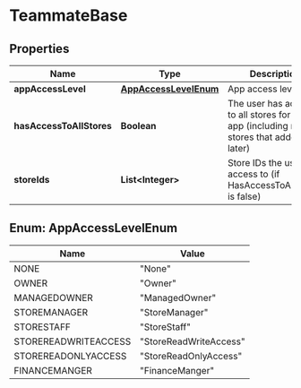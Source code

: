 
# TeammateBase

## Properties
Name | Type | Description | Notes
------------ | ------------- | ------------- | -------------
**appAccessLevel** | [**AppAccessLevelEnum**](#AppAccessLevelEnum) | App access level |  [optional]
**hasAccessToAllStores** | **Boolean** | The user has access to all stores for the app (including new stores that added later) |  [optional]
**storeIds** | **List&lt;Integer&gt;** | Store IDs the user has access to (if HasAccessToAllStores is false) |  [optional]


<a name="AppAccessLevelEnum"></a>
## Enum: AppAccessLevelEnum
Name | Value
---- | -----
NONE | &quot;None&quot;
OWNER | &quot;Owner&quot;
MANAGEDOWNER | &quot;ManagedOwner&quot;
STOREMANAGER | &quot;StoreManager&quot;
STORESTAFF | &quot;StoreStaff&quot;
STOREREADWRITEACCESS | &quot;StoreReadWriteAccess&quot;
STOREREADONLYACCESS | &quot;StoreReadOnlyAccess&quot;
FINANCEMANGER | &quot;FinanceManger&quot;



